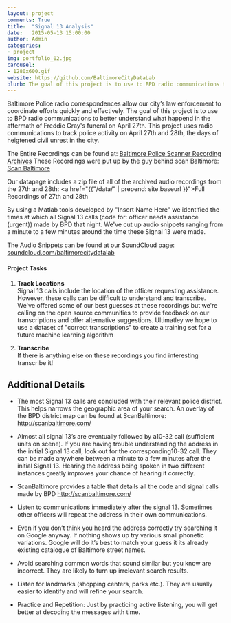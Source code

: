 ```yaml
---
layout: project
comments: True
title:  "Signal 13 Analysis"
date:   2015-05-13 15:00:00
author: Admin
categories:
- project
img: portfolio_02.jpg
carousel:
- 1280x600.gif
website: https://github.com/BaltimoreCityDataLab
blurb: The goal of this project is to use to BPD radio communications to better record the civil unrest unfolding in Baltimore in the aftermath of Freddie Gray's funeral on April 27th. This project uses radio communications to track police activity on April 27th and 28th, the days of heigtened civil unrest in the city. 
---
```



Baltimore Police radio correspondences allow our city’s law enforcement to coordinate efforts quickly and effectively. 
The goal of this project is to use to BPD radio communications to better understand what happend in the aftermath of Freddie Gray's funeral on April 27th. This project uses radio communications to track police activity on April 27th and 28th, the days of heigtened civil unrest in the city. 

The Entire Recordings can be found at: <a href="http://www.broadcastify.com/archives/feed/3918">Baltimore Police Scanner Recording Archives</a>
These Recordings were put up by the guy behind scan Baltimore: <a href="http://scanbaltimore.com/"> Scan Baltimore </a>

Our datapage includes a zip file of all of the archived audio recordings from the 27th and 28th: <a href="{{"/data/" | prepend: site.baseurl }}">Full Recordings of 27th and 28th</a>

By using a Matlab tools developed by "Insert Name Here" we identified the times at which all Signal 13 calls (code for: officer needs assistance (urgent)) made by BPD that night. We've cut up audio snippets ranging from a minute to a few minutes around the time these Signal 13 were made.

The Audio Snippets can be found at our SoundCloud page: <a href="https://soundcloud.com/baltimorecitydatalab">soundcloud.com/baltimorecitydatalab</a>

#### Project Tasks

1. <strong> Track Locations </strong> <br>
	Signal 13 calls include the location of the officer requesting assistance. However, these calls can be difficult to understand and transcribe. We've offered some of our best guesses at these recordings but we're calling on the open source communities to provide feedback on our transcriptions and offer alternative suggestions. Ultimatley we hope to use a dataset of "correct transcriptions" to create a training set for a future machine learning algorithm 

2.  <strong>Transcribe  </strong> <br>
	If there is anything else on these recordings you find interesting transcribe it!


## Additional Details

* The most Signal 13 calls are concluded with their relevant police district. This helps narrows the geographic area of your search. An overlay of the BPD district map can be found at ScanBaltimore:  http://scanbaltimore.com/

* Almost all signal 13’s are eventually followed by a10-32 call (sufficient units on scene). If you are having trouble understanding the address in the initial Signal 13 call, look out for the corresponding10-32 call. They can be made anywhere between a minute to a few minutes after the initial Signal 13. Hearing the address being spoken in two different instances greatly improves your chance of hearing it correctly. 

* ScanBaltimore provides a table that details all the code and signal calls made by BPD
http://scanbaltimore.com/

* Listen to communications immediately after the signal 13. Sometimes other officers will repeat the address in their own communications. 

* Even if you don’t think you heard the address correctly try searching it on Google anyway. If nothing shows up try various small phonetic variations. Google will do it’s best to match your guess it its already existing catalogue of Baltimore street names. 

* Avoid searching common words that sound similar but you know are incorrect. They are likely to turn up irrelevant search results. 

* Listen for landmarks (shopping centers, parks etc.). They are usually easier to identify and will refine your search. 

* Practice and Repetition: Just by practicing active listening, you will get better at decoding the messages with time. 

